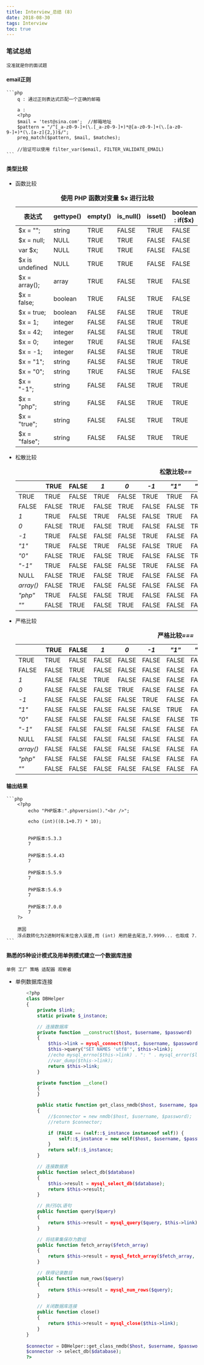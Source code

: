 ```yaml
---
title: Interview_总结 (8)
date: 2018-08-30
tags: Interview
toc: true
---
```


### 笔试总结
    没准就是你的面试题

<!-- more -->

#### email正则
    ```php
        q : 通过正则表达式匹配一个正确的邮箱

        a : 
        <?php 
        $mail = 'test@sina.com';  //邮箱地址
        $pattern = "/^[_a-z0-9-]+(\.[_a-z0-9-]+)*@[a-z0-9-]+(\.[a-z0-9-]+)*(\.[a-z]{2,})$/";
        preg_match($pattern, $mail, $matches);

        //验证可以使用 filter_var($email, FILTER_VALIDATE_EMAIL)
    ```

#### 类型比较
- 函数比较
    <table><caption><strong>使用 PHP 函数对变量 $x</var></var> 进行比较</strong></caption><thead><tr><th>表达式</th><th>gettype()</th><th>empty()</th><th>is_null()</th><th>isset()</th><th>boolean : if($x)</th></tr></thead><tbody class="tbody"><tr><td>$x = "";</td><td>string</td><td>TRUE</td><td>FALSE</td><td>TRUE</td><td>FALSE</td></tr><tr><td>$x = null;</td><td>NULL</td><td>TRUE</td><td>TRUE</td><td>FALSE</td><td>FALSE</td></tr><tr><td>var $x;</td><td>NULL</td><td>TRUE</td><td>TRUE</td><td>FALSE</td><td>FALSE</td></tr><tr><td>$x is undefined</td><td>NULL</td><td>TRUE</td><td>TRUE</td><td>FALSE</td><td>FALSE</td></tr><tr><td>$x = array();</td><td>array</td><td>TRUE</td><td>FALSE</td><td>TRUE</td><td>FALSE</td></tr><tr><td>$x = false;</td><td>boolean</td><td>TRUE</td><td>FALSE</td><td>TRUE</td><td>FALSE</td></tr><tr><td>$x = true;</td><td>boolean</td><td>FALSE</td><td>FALSE</td><td>TRUE</td><td>TRUE</td></tr><tr><td>$x = 1;</td><td>integer</td><td>FALSE</td><td>FALSE</td><td>TRUE</td><td>TRUE</td></tr><tr><td>$x = 42;</td><td>integer</td><td>FALSE</td><td>FALSE</td><td>TRUE</td><td>TRUE</td></tr><tr><td>$x = 0;</td><td>integer</td><td>TRUE</td><td>FALSE</td><td>TRUE</td><td>FALSE</td></tr><tr><td>$x = -1;</td><td>integer</td><td>FALSE</td><td>FALSE</td><td>TRUE</td><td>TRUE</td></tr><tr><td>$x = "1";</td><td>string</td><td>FALSE</td><td>FALSE</td><td>TRUE</td><td>TRUE</td></tr><tr><td>$x = "0";</td><td>string</td><td>TRUE</td><td>FALSE</td><td>TRUE</td><td>FALSE</td></tr><tr><td>$x = "-1";</td><td>string</td><td>FALSE</td><td>FALSE</td><td>TRUE</td><td>TRUE</td></tr><tr><td>$x = "php";</td><td>string</td><td>FALSE</td><td>FALSE</td><td>TRUE</td><td>TRUE</td></tr><tr><td>$x = "true";</td><td>string</td><td>FALSE</td><td>FALSE</td><td>TRUE</td><td>TRUE</td></tr><tr><td>$x = "false";</td><td>string</td><td>FALSE</td><td>FALSE</td><td>TRUE</td><td>TRUE</td></tr></tbody></table>
- 松散比较
    <table><caption><strong>松散比较<em>==</em></strong></caption><thead><tr><th></th><th>TRUE</th><th>FALSE</th><th><em>1</em></th><th><em>0</em></th><th><em>-1</em></th><th><em>"1"</em></th><th><em>"0"</em></th><th><em>"-1"</em></th><th>NULL</th><th><em>array()</em></th><th><em>"php"</em></th><th><em>""</em></th></tr></thead><tbody class="tbody"><tr><td>TRUE</td><td>TRUE</td><td>FALSE</td><td>TRUE</td><td>FALSE</td><td>TRUE</td><td>TRUE</td><td>FALSE</td><td>TRUE</td><td>FALSE</td><td>FALSE</td><td>TRUE</td><td>FALSE</td></tr><tr><td>FALSE</td><td>FALSE</td><td>TRUE</td><td>FALSE</td><td>TRUE</td><td>FALSE</td><td>FALSE</td><td>TRUE</td><td>FALSE</td><td>TRUE</td><td>TRUE</td><td>FALSE</td><td>TRUE</td></tr><tr><td><em>1</em></td><td>TRUE</td><td>FALSE</td><td>TRUE</td><td>FALSE</td><td>FALSE</td><td>TRUE</td><td>FALSE</td><td>FALSE</td><td>FALSE</td><td>FALSE</td><td>FALSE</td><td>FALSE</td></tr><tr><td><em>0</em></td><td>FALSE</td><td>TRUE</td><td>FALSE</td><td>TRUE</td><td>FALSE</td><td>FALSE</td><td>TRUE</td><td>FALSE</td><td>TRUE</td><td>FALSE</td><td>TRUE</td><td>TRUE</td></tr><tr><td><em>-1</em></td><td>TRUE</td><td>FALSE</td><td>FALSE</td><td>FALSE</td><td>TRUE</td><td>FALSE</td><td>FALSE</td><td>TRUE</td><td>FALSE</td><td>FALSE</td><td>FALSE</td><td>FALSE</td></tr><tr><td><em>"1"</em></td><td>TRUE</td><td>FALSE</td><td>TRUE</td><td>FALSE</td><td>FALSE</td><td>TRUE</td><td>FALSE</td><td>FALSE</td><td>FALSE</td><td>FALSE</td><td>FALSE</td><td>FALSE</td></tr><tr><td><em>"0"</em></td><td>FALSE</td><td>TRUE</td><td>FALSE</td><td>TRUE</td><td>FALSE</td><td>FALSE</td><td>TRUE</td><td>FALSE</td><td>FALSE</td><td>FALSE</td><td>FALSE</td><td>FALSE</td></tr><tr><td><em>"-1"</em></td><td>TRUE</td><td>FALSE</td><td>FALSE</td><td>FALSE</td><td>TRUE</td><td>FALSE</td><td>FALSE</td><td>TRUE</td><td>FALSE</td><td>FALSE</td><td>FALSE</td><td>FALSE</td></tr><tr><td>NULL</td><td>FALSE</td><td>TRUE</td><td>FALSE</td><td>TRUE</td><td>FALSE</td><td>FALSE</td><td>FALSE</td><td>FALSE</td><td>TRUE</td><td>TRUE</td><td>FALSE</td><td>TRUE</td></tr><tr><td><em>array()</em></td><td>FALSE</td><td>TRUE</td><td>FALSE</td><td>FALSE</td><td>FALSE</td><td>FALSE</td><td>FALSE</td><td>FALSE</td><td>TRUE</td><td>TRUE</td><td>FALSE</td><td>FALSE</td></tr><tr><td><em>"php"</em></td><td>TRUE</td><td>FALSE</td><td>FALSE</td><td>TRUE</td><td>FALSE</td><td>FALSE</td><td>FALSE</td><td>FALSE</td><td>FALSE</td><td>FALSE</td><td>TRUE</td><td>FALSE</td></tr><tr><td><em>""</em></td><td>FALSE</td><td>TRUE</td><td>FALSE</td><td>TRUE</td><td>FALSE</td><td>FALSE</td><td>FALSE</td><td>FALSE</td><td>TRUE</td><td>FALSE</td><td>FALSE</td><td>TRUE</td></tr></tbody></table>
- 严格比较
    <table><caption><strong>严格比较<em>===</em></strong></caption><thead><tr><th></th><th>TRUE</th><th>FALSE</th><th><em>1</em></th><th><em>0</em></th><th><em>-1</em></th><th><em>"1"</em></th><th><em>"0"</em></th><th><em>"-1"</em></th><th>NULL</th><th><em>array()</em></th><th><em>"php"</em></th><th><em>""</em></th></tr></thead><tbody class="tbody"><tr><td>TRUE</td><td>TRUE</td><td>FALSE</td><td>FALSE</td><td>FALSE</td><td>FALSE</td><td>FALSE</td><td>FALSE</td><td>FALSE</td><td>FALSE</td><td>FALSE</td><td>FALSE</td><td>FALSE</td></tr><tr><td>FALSE</td><td>FALSE</td><td>TRUE</td><td>FALSE</td><td>FALSE</td><td>FALSE</td><td>FALSE</td><td>FALSE</td><td>FALSE</td><td>FALSE</td><td>FALSE</td><td>FALSE</td><td>FALSE</td></tr><tr><td><em>1</em></td><td>FALSE</td><td>FALSE</td><td>TRUE</td><td>FALSE</td><td>FALSE</td><td>FALSE</td><td>FALSE</td><td>FALSE</td><td>FALSE</td><td>FALSE</td><td>FALSE</td><td>FALSE</td></tr><tr><td><em>0</em></td><td>FALSE</td><td>FALSE</td><td>FALSE</td><td>TRUE</td><td>FALSE</td><td>FALSE</td><td>FALSE</td><td>FALSE</td><td>FALSE</td><td>FALSE</td><td>FALSE</td><td>FALSE</td></tr><tr><td><em>-1</em></td><td>FALSE</td><td>FALSE</td><td>FALSE</td><td>FALSE</td><td>TRUE</td><td>FALSE</td><td>FALSE</td><td>FALSE</td><td>FALSE</td><td>FALSE</td><td>FALSE</td><td>FALSE</td></tr><tr><td><em>"1"</em></td><td>FALSE</td><td>FALSE</td><td>FALSE</td><td>FALSE</td><td>FALSE</td><td>TRUE</td><td>FALSE</td><td>FALSE</td><td>FALSE</td><td>FALSE</td><td>FALSE</td><td>FALSE</td></tr><tr><td><em>"0"</em></td><td>FALSE</td><td>FALSE</td><td>FALSE</td><td>FALSE</td><td>FALSE</td><td>FALSE</td><td>TRUE</td><td>FALSE</td><td>FALSE</td><td>FALSE</td><td>FALSE</td><td>FALSE</td></tr><tr><td><em>"-1"</em></td><td>FALSE</td><td>FALSE</td><td>FALSE</td><td>FALSE</td><td>FALSE</td><td>FALSE</td><td>FALSE</td><td>TRUE</td><td>FALSE</td><td>FALSE</td><td>FALSE</td><td>FALSE</td></tr><tr><td>NULL</td><td>FALSE</td><td>FALSE</td><td>FALSE</td><td>FALSE</td><td>FALSE</td><td>FALSE</td><td>FALSE</td><td>FALSE</td><td>TRUE</td><td>FALSE</td><td>FALSE</td><td>FALSE</td></tr><tr><td><em>array()</em></td><td>FALSE</td><td>FALSE</td><td>FALSE</td><td>FALSE</td><td>FALSE</td><td>FALSE</td><td>FALSE</td><td>FALSE</td><td>FALSE</td><td>TRUE</td><td>FALSE</td><td>FALSE</td></tr><tr><td><em>"php"</em></td><td>FALSE</td><td>FALSE</td><td>FALSE</td><td>FALSE</td><td>FALSE</td><td>FALSE</td><td>FALSE</td><td>FALSE</td><td>FALSE</td><td>FALSE</td><td>TRUE</td><td>FALSE</td></tr><tr><td><em>""</em></td><td>FALSE</td><td>FALSE</td><td>FALSE</td><td>FALSE</td><td>FALSE</td><td>FALSE</td><td>FALSE</td><td>FALSE</td><td>FALSE</td><td>FALSE</td><td>FALSE</td><td>TRUE</td></tr></tbody></table>

#### 输出结果
    ```php
        <?php
            echo "PHP版本:".phpversion()."<br />";

            echo (int)((0.1+0.7) * 10);


            PHP版本:5.3.3
            7

            PHP版本:5.4.43
            7

            PHP版本:5.5.9
            7

            PHP版本:5.6.9
            7

            PHP版本:7.0.0
            7
        ?>

        原因
        浮点数转化为2进制时有末位舍入误差,而 (int) 用的是去尾法,7.9999... 也取成 7.
    ```

#### 熟悉的5种设计模式及用单例模式建立一个数据库连接
    单例 工厂 策略 适配器 观察者
- 单例数据库连接
    ```php
        <?php
        class DBHelper
        {
            private $link;
            static private $_instance;

            // 连接数据库
            private function __construct($host, $username, $password)
            {
                $this->link = mysql_connect($host, $username, $password);
                $this->query("SET NAMES 'utf8'", $this->link);
                //echo mysql_errno($this->link) . ": " . mysql_error($link). "n";
                //var_dump($this->link);
                return $this->link;
            }

            private function __clone()
            {
            }

            public static function get_class_nmdb($host, $username, $password)
            {
                //$connector = new nmdb($host, $username, $password);
                //return $connector;

                if (FALSE == (self::$_instance instanceof self)) {
                    self::$_instance = new self($host, $username, $password);
                }
                return self::$_instance;
            }

            // 连接数据表
            public function select_db($database)
            {
                $this->result = mysql_select_db($database);
                return $this->result;
            }

            // 执行SQL语句
            public function query($query)
            {
                return $this->result = mysql_query($query, $this->link);
            }

            // 将结果集保存为数组
            public function fetch_array($fetch_array)
            {
                return $this->result = mysql_fetch_array($fetch_array, MYSQL_ASSOC);
            }

            // 获得记录数目
            public function num_rows($query)
            {
                return $this->result = mysql_num_rows($query);
            }

            // 关闭数据库连接
            public function close()
            {
                return $this->result = mysql_close($this->link);
            }
        }
        
        $connector = DBHelper::get_class_nmdb($host, $username, $password);
        $connector -> select_db($database);
        ?>
    ```


